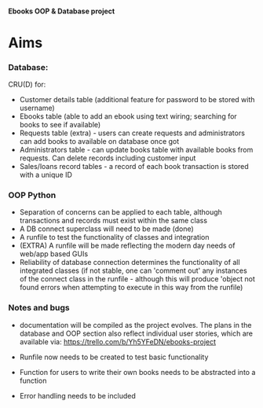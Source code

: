#### Ebooks OOP & Database project

# Aims

### Database:

CRU(D) for:

- Customer details table (additional feature for password to be stored with username)
- Ebooks table (able to add an ebook using text wiring; searching for books to see if available)
- Requests table (extra) - users can create requests and administrators can add books to available on database once got
- Administrators table - can update books table with available books from requests. Can delete records including 
  customer input
- Sales/loans record tables - a record of each book transaction is stored with a unique ID


### OOP Python

- Separation of concerns can be applied to each table, although transactions and records must exist within the same class
- A DB connect superclass will need to be made (done)
- A runfile to test the functionality of classes and integration
- (EXTRA) A runfile will be made reflecting the modern day needs of web/app based GUIs
- Reliability of database connection determines the functionality of all integrated classes (if not stable, one can 
   'comment out' any instances of the connect class in the runfile - although this will produce 'object not found errors
   when attempting to execute in this way from the runfile)
 
### Notes and bugs

- documentation will be compiled as the project evolves. The plans in the database and OOP section also reflect 
  individual user stories, which are available via:
  https://trello.com/b/Yh5YFeDN/ebooks-project
  
- Runfile now needs to be created to test basic functionality

- Function for users to write their own books needs to be abstracted into a function

- Error handling needs to be included 